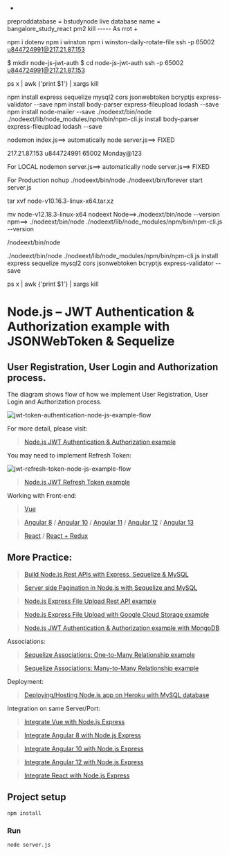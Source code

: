 +


preproddatabase = bstudynode
live database name = bangalore_study_react
pm2 kill
----- As rrot
+

npm i dotenv
npm i winston
npm i winston-daily-rotate-file
ssh -p 65002 u844724991@217.21.87.153

$ mkdir node-js-jwt-auth
$ cd node-js-jwt-auth
ssh -p 65002 u844724991@217.21.87.153

ps x | awk {'print $1'} | xargs kill


npm install express sequelize mysql2 cors jsonwebtoken bcryptjs express-validator --save
npm install  body-parser express-fileupload lodash --save
npm install node-mailer --save
./nodeext/bin/node ./nodeext/lib/node_modules/npm/bin/npm-cli.js install body-parser express-fileupload lodash --save

nodemon index.js==> automatically
node server.js==> FIXED

217.21.87.153
u844724991
65002
Monday@123


For LOCAL
nodemon server.js==> automatically
node server.js==> FIXED

For Production
nohup ./nodeext/bin/node ./nodeext/bin/forever start server.js


tar xvf node-v10.16.3-linux-x64.tar.xz


mv node-v12.18.3-linux-x64 nodeext
Node==>./nodeext/bin/node --version
npm==>  ./nodeext/bin/node ./nodeext/lib/node_modules/npm/bin/npm-cli.js --version

/nodeext/bin/node


./nodeext/bin/node ./nodeext/lib/node_modules/npm/bin/npm-cli.js install express sequelize mysql2 cors jsonwebtoken bcryptjs express-validator --save

ps x | awk {'print $1'} | xargs kill




# Node.js – JWT Authentication & Authorization example with JSONWebToken & Sequelize

## User Registration, User Login and Authorization process.
The diagram shows flow of how we implement User Registration, User Login and Authorization process.

![jwt-token-authentication-node-js-example-flow](jwt-token-authentication-node-js-example-flow.png)

For more detail, please visit:
> [Node.js JWT Authentication & Authorization example](https://bezkoder.com/node-js-jwt-authentication-mysql/)

You may need to implement Refresh Token:

![jwt-refresh-token-node-js-example-flow](jwt-refresh-token-node-js-example-flow.png)

> [Node.js JWT Refresh Token example](https://bezkoder.com/jwt-refresh-token-node-js/)

Working with Front-end:
> [Vue](https://www.bezkoder.com/jwt-vue-vuex-authentication/)

> [Angular 8](https://www.bezkoder.com/angular-jwt-authentication/) / [Angular 10](https://www.bezkoder.com/angular-10-jwt-auth/) / [Angular 11](https://www.bezkoder.com/angular-11-jwt-auth/) / [Angular 12](https://www.bezkoder.com/angular-12-jwt-auth/) / [Angular 13](https://www.bezkoder.com/angular-13-jwt-auth/)

> [React](https://www.bezkoder.com/react-jwt-auth/) / [React + Redux](https://www.bezkoder.com/react-redux-jwt-auth/)

## More Practice:
> [Build Node.js Rest APIs with Express, Sequelize & MySQL](https://bezkoder.com/node-js-express-sequelize-mysql/)

> [Server side Pagination in Node.js with Sequelize and MySQL](https://bezkoder.com/node-js-sequelize-pagination-mysql/)

> [Node.js Express File Upload Rest API example](https://bezkoder.com/node-js-express-file-upload/)

> [Node.js Express File Upload with Google Cloud Storage example](https://bezkoder.com/google-cloud-storage-nodejs-upload-file/)

> [Node.js JWT Authentication & Authorization example with MongoDB](https://bezkoder.com/node-js-mongodb-auth-jwt/)

Associations:
> [Sequelize Associations: One-to-Many Relationship example](https://bezkoder.com/sequelize-associate-one-to-many/)

> [Sequelize Associations: Many-to-Many Relationship example](https://bezkoder.com/sequelize-associate-many-to-many/)

Deployment:
> [Deploying/Hosting Node.js app on Heroku with MySQL database](https://bezkoder.com/deploy-node-js-app-heroku-cleardb-mysql/)

Integration on same Server/Port:
> [Integrate Vue with Node.js Express](https://www.bezkoder.com/serve-vue-app-express/)

> [Integrate Angular 8 with Node.js Express](https://www.bezkoder.com/integrate-angular-8-node-js/)

> [Integrate Angular 10 with Node.js Express](https://www.bezkoder.com/integrate-angular-10-node-js/)

> [Integrate Angular 12 with Node.js Express](https://www.bezkoder.com/integrate-angular-12-node-js/)

> [Integrate React with Node.js Express](https://www.bezkoder.com/integrate-react-express-same-server-port/)

## Project setup
```
npm install
```

### Run
```
node server.js
```
